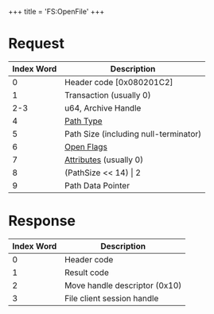 +++
title = 'FS:OpenFile'
+++

# Request

| Index Word | Description                                                         |
|------------|---------------------------------------------------------------------|
| 0          | Header code \[0x080201C2\]                                          |
| 1          | Transaction (usually 0)                                             |
| 2-3        | u64, Archive Handle                                                 |
| 4          | [Path Type](Filesystem_services#PathType "wikilink")                |
| 5          | Path Size (including null-terminator)                               |
| 6          | [Open Flags](Filesystem_services#OpenFlags "wikilink")              |
| 7          | [Attributes](Filesystem_services#Attributes "wikilink") (usually 0) |
| 8          | (PathSize \<\< 14) \| 2                                             |
| 9          | Path Data Pointer                                                   |

# Response

| Index Word | Description                   |
|------------|-------------------------------|
| 0          | Header code                   |
| 1          | Result code                   |
| 2          | Move handle descriptor (0x10) |
| 3          | File client session handle    |